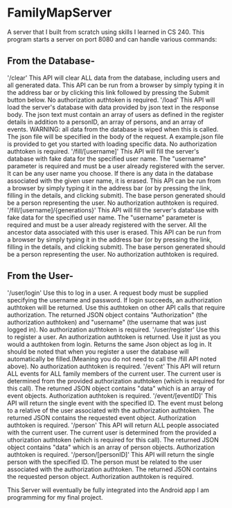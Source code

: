 # FamilyMapServer
A server that I built from scratch using skills I learned in CS 240.
This program starts a server on port 8080 and can handle various commands:

## From the Database-
'/clear' This API will clear ALL data from the database, including users and all generated data. This API can be run from a browser by simply typing it in the address bar or by clicking this link followed by pressing the Submit button below. No authorization authtoken is required.
'/load' This API will load the server's database with data provided by json text in the response body. The json text must contain an array of users as defined in the register details in addition to a personID, an array of persons, and an array of events. WARNING: all data from the database is wiped when this is called. The json file will be specified in the body of the request. A example.json file is provided to get you started with loading specific data. No authorization authtoken is required.
'/fill/[username]' This API will fill the server's database with fake data for the specified user name. The "username" parameter is required and must be a user already registered with the server. It can be any user name you choose. If there is any data in the database associated with the given user name, it is erased. This API can be run from a browser by simply typing it in the address bar (or by pressing the link, filling in the details, and clicking submit). The base person generated should be a person representing the user. No authorization authtoken is required.
'/fill/[username]/{generations}' This API will fill the server's database with fake data for the specified user name. The "username" parameter is required and must be a user already registered with the server. All the ancestor data associated with this user is erased. This API can be run from a browser by simply typing it in the address bar (or by pressing the link, filling in the details, and clicking submit). The base person generated should be a person representing the user. No authorization authtoken is required.

## From the User-
'/user/login' Use this to log in a user. A request body must be supplied specifying the username and password. If login succeeds, an authorization authtoken will be returned. Use this authtoken on other API calls that require authorization. The returned JSON object contains "Authorization" (the authorization authtoken) and "username" (the username that was just logged in). No authorization authtoken is required.
'/user/register' Use this to register a user. An authorization authtoken is returned. Use it just as you would a authtoken from login. Returns the same Json object as log in. It should be noted that when you register a user the database will automatically be filled.(Meaning you do not need to call the /fill API noted above). No authorization authtoken is required.
'/event' This API will return ALL events for ALL family members of the current user. The current user is determined from the provided authorization authtoken (which is required for this call). The returned JSON object contains "data" which is an array of event objects. Authorization authtoken is required.
'/event/[eventID]' This API will return the single event with the specified ID. The event must belong to a relative of the user associated with the authorization authtoken. The returned JSON contains the requested event object. Authorization authtoken is required.
'/person' This API will return ALL people associated with the current user. The current user is determined from the provided a uthorization authtoken (which is required for this call). The returned JSON object contains "data" which is an array of person objects. Authorization authtoken is required.
'/person/[personID]' This API will return the single person with the specified ID. The person must be related to the user associated with the authorization authtoken. The returned JSON contains the requested person object. Authorization authtoken is required.

This Server will eventually be fully integrated into the Android app I am programming for my final project.
